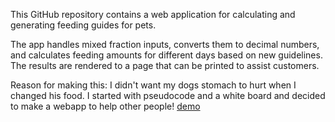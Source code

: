 This GitHub repository contains a web application for calculating and generating feeding guides for pets.

The app handles mixed fraction inputs, converts them to decimal numbers, and calculates feeding amounts for different days based on new guidelines. The results are rendered to a page that can be printed to assist customers.

Reason for making this:
I didn't want my dogs stomach to hurt when I changed his food. I started with pseudocode and a white board and decided to make a webapp to help other people! 
[demo](https://hdbham.github.io/feedchangecalculator/)
